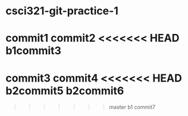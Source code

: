 # csci321-git-practice-1
commit1
commit2
<<<<<<< HEAD
b1commit3
=======
commit3
commit4
<<<<<<< HEAD
b2commit5
b2commit6
=======
>>>>>>> master
>>>>>>> b1
commit7
